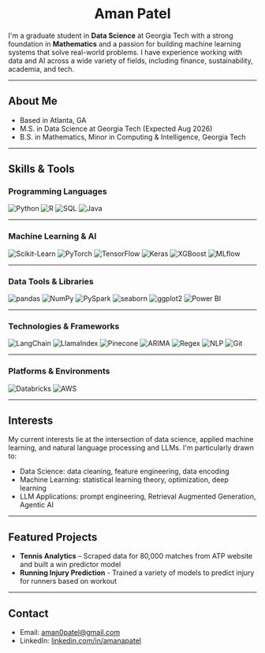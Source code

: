<h1 align="center">Aman Patel</h1>


I'm a graduate student in **Data Science** at Georgia Tech with a strong foundation in **Mathematics** and a passion for building machine learning systems that solve real-world problems. I have experience working with data and AI across a wide variety of fields, including finance, sustainability, academia, and tech.

---

## About Me

- Based in Atlanta, GA  
- M.S. in Data Science at Georgia Tech (Expected Aug 2026)  
- B.S. in Mathematics, Minor in Computing & Intelligence, Georgia Tech  

---

## Skills & Tools

### Programming Languages  
![Python](https://img.shields.io/badge/Python-3776AB?style=flat-square&logo=python&logoColor=white)
![R](https://img.shields.io/badge/R-276DC3?style=flat-square&logo=r&logoColor=white)
![SQL](https://img.shields.io/badge/SQL-003B57?style=flat-square&logo=postgresql&logoColor=white)
![Java](https://img.shields.io/badge/Java-007396?style=flat-square&logo=java&logoColor=white)

---

### Machine Learning & AI  
![Scikit-Learn](https://img.shields.io/badge/Scikit--Learn-F7931E?style=flat-square&logo=scikit-learn&logoColor=black)
![PyTorch](https://img.shields.io/badge/PyTorch-EE4C2C?style=flat-square&logo=pytorch&logoColor=white)
![TensorFlow](https://img.shields.io/badge/TensorFlow-FF6F00?style=flat-square&logo=tensorflow&logoColor=white)
![Keras](https://img.shields.io/badge/Keras-D00000?style=flat-square&logo=keras&logoColor=white)
![XGBoost](https://img.shields.io/badge/XGBoost-EC6839?style=flat-square&logo=python&logoColor=white)
![MLflow](https://img.shields.io/badge/MLflow-0194E2?style=flat-square)

---

### Data Tools & Libraries  
![pandas](https://img.shields.io/badge/pandas-150458?style=flat-square&logo=pandas&logoColor=white)
![NumPy](https://img.shields.io/badge/NumPy-013243?style=flat-square&logo=numpy&logoColor=white)
![PySpark](https://img.shields.io/badge/PySpark-E25A1C?style=flat-square)
![seaborn](https://img.shields.io/badge/seaborn-2E8B57?style=flat-square)
![ggplot2](https://img.shields.io/badge/ggplot2-EE4444?style=flat-square)
![Power BI](https://img.shields.io/badge/Power%20BI-F2C811?style=flat-square&logo=powerbi&logoColor=black)

---

### Technologies & Frameworks  
![LangChain](https://img.shields.io/badge/LangChain-000000?style=flat-square)
![LlamaIndex](https://img.shields.io/badge/LlamaIndex-4B32C3?style=flat-square)
![Pinecone](https://img.shields.io/badge/Pinecone-1E90FF?style=flat-square)
![ARIMA](https://img.shields.io/badge/ARIMA-4682B4?style=flat-square)
![Regex](https://img.shields.io/badge/Regex-E10098?style=flat-square)
![NLP](https://img.shields.io/badge/NLP-9C27B0?style=flat-square)
![Git](https://img.shields.io/badge/Git-F05032?style=flat-square&logo=git&logoColor=white)

---

### Platforms & Environments  
![Databricks](https://img.shields.io/badge/Databricks-FE4720?style=flat-square&logo=databricks&logoColor=white)
![AWS](https://img.shields.io/badge/AWS-232F3E?style=flat-square&logo=amazon-aws&logoColor=white)

---

## Interests

My current interests lie at the intersection of data science, applied machine learning, and natural language processing and LLMs. I'm particularly drawn to:

- Data Science: data cleaning, feature engineering, data encoding
- Machine Learning: statistical learning theory, optimization, deep learning
- LLM Applications: prompt engineering, Retrieval Augmented Generation, Agentic AI

---

## Featured Projects

- **Tennis Analytics** – Scraped data for 80,000 matches from ATP website and built a win predictor model  
- **Running Injury Prediction** - Trained a variety of models to predict injury for runners based on workout

---

## Contact

- Email: aman0patel@gmail.com  
- LinkedIn: [linkedin.com/in/amanapatel](https://linkedin.com/in/amanapatel)
